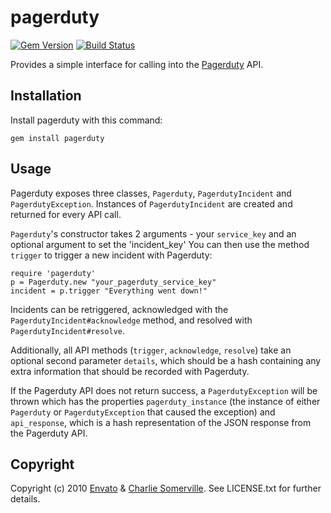 pagerduty
=========

[![Gem Version](https://badge.fury.io/rb/pagerduty.svg)](http://badge.fury.io/rb/pagerduty)
[![Build Status](https://travis-ci.org/envato/pagerduty.svg?branch=master)](https://travis-ci.org/envato/pagerduty)

Provides a simple interface for calling into the [Pagerduty](http://pagerduty.com) API.

Installation
------------

Install pagerduty with this command:

    gem install pagerduty

Usage
-----

Pagerduty exposes three classes, `Pagerduty`, `PagerdutyIncident` and `PagerdutyException`. Instances of `PagerdutyIncident` are created and returned for every API call.

`Pagerduty`'s constructor takes 2 arguments - your `service_key` and an optional argument to set the 'incident_key' You can then use the method `trigger` to trigger a new incident with Pagerduty:

    require 'pagerduty'
    p = Pagerduty.new "your_pagerduty_service_key"
    incident = p.trigger "Everything went down!"

Incidents can be retriggered, acknowledged with the `PagerdutyIncident#acknowledge` method, and resolved with `PagerdutyIncident#resolve`.

Additionally, all API methods (`trigger`, `acknowledge`, `resolve`) take an optional second parameter `details`, which should be a hash containing any extra information that should be recorded with Pagerduty.

If the Pagerduty API does not return success, a `PagerdutyException` will be thrown which has the properties `pagerduty_instance` (the instance of either `Pagerduty` or `PagerdutyException` that caused the exception) and `api_response`, which is a hash representation of the JSON response from the Pagerduty API.

Copyright
---------

Copyright (c) 2010 [Envato](http://envato.com) & [Charlie Somerville](http://charliesomerville.com). See LICENSE.txt for further details.


